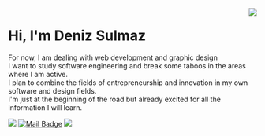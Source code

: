 <img align='right' src="https://github-readme-stats.vercel.app/api?username=denizsulmaz&show_icons=true&theme=highcontrast">

# Hi, I'm Deniz Sulmaz

For now, I am dealing with web development and graphic design </br>
I want to study software engineering and break some taboos in the areas where I am active. </br>
I plan to combine the fields of entrepreneurship and innovation in my own software and design fields. </br>
I'm just at the beginning of the road but already excited for all the information I will learn.


[![](https://img.shields.io/badge/linkedin-%230077B5.svg?&style=for-the-badge&logo=linkedin&logoColor=white)](https://www.linkedin.com/in/denizsulmaz/)
[![Mail Badge](https://img.shields.io/badge/Gmail-c14438?style=for-the-badge&logo=Gmail&logoColor=white&link=mailto:denizsulmaz0@gmail.com)](mailto:denizsulmaz0@gmail.com)
[![](https://img.shields.io/badge/medium-%2312100E.svg?&style=for-the-badge&logo=medium&logoColor=white)](https://denizsulmaz.medium.com)
